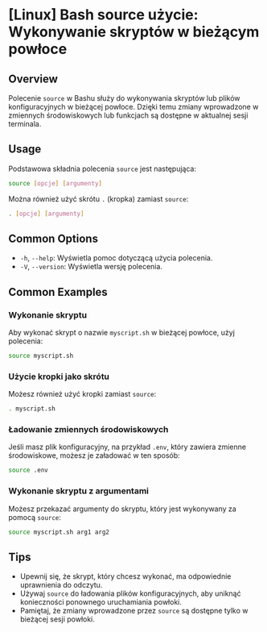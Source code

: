 # [Linux] Bash source użycie: Wykonywanie skryptów w bieżącym powłoce

## Overview
Polecenie `source` w Bashu służy do wykonywania skryptów lub plików konfiguracyjnych w bieżącej powłoce. Dzięki temu zmiany wprowadzone w zmiennych środowiskowych lub funkcjach są dostępne w aktualnej sesji terminala.

## Usage
Podstawowa składnia polecenia `source` jest następująca:

```bash
source [opcje] [argumenty]
```

Można również użyć skrótu `.` (kropka) zamiast `source`:

```bash
. [opcje] [argumenty]
```

## Common Options
- `-h`, `--help`: Wyświetla pomoc dotyczącą użycia polecenia.
- `-V`, `--version`: Wyświetla wersję polecenia.

## Common Examples

### Wykonanie skryptu
Aby wykonać skrypt o nazwie `myscript.sh` w bieżącej powłoce, użyj polecenia:

```bash
source myscript.sh
```

### Użycie kropki jako skrótu
Możesz również użyć kropki zamiast `source`:

```bash
. myscript.sh
```

### Ładowanie zmiennych środowiskowych
Jeśli masz plik konfiguracyjny, na przykład `.env`, który zawiera zmienne środowiskowe, możesz je załadować w ten sposób:

```bash
source .env
```

### Wykonanie skryptu z argumentami
Możesz przekazać argumenty do skryptu, który jest wykonywany za pomocą `source`:

```bash
source myscript.sh arg1 arg2
```

## Tips
- Upewnij się, że skrypt, który chcesz wykonać, ma odpowiednie uprawnienia do odczytu.
- Używaj `source` do ładowania plików konfiguracyjnych, aby uniknąć konieczności ponownego uruchamiania powłoki.
- Pamiętaj, że zmiany wprowadzone przez `source` są dostępne tylko w bieżącej sesji powłoki.